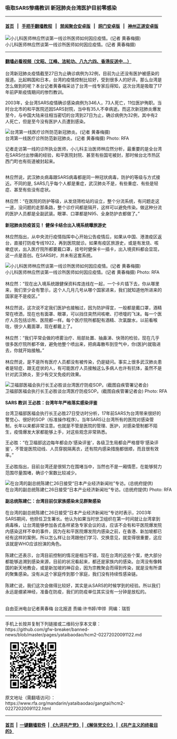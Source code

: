 ### 吸取SARS惨痛教训   新冠肺炎台湾医护目前零感染
------------------------

#### [首页](https://github.com/gfw-breaker/banned-news/blob/master/README.md) &nbsp;&nbsp;|&nbsp;&nbsp; [手把手翻墙教程](https://github.com/gfw-breaker/guides/wiki) &nbsp;&nbsp;|&nbsp;&nbsp; [禁闻聚合安卓版](https://github.com/gfw-breaker/bn-android) &nbsp;&nbsp;|&nbsp;&nbsp; [网门安卓版](https://github.com/oGate2/oGate) &nbsp;&nbsp;|&nbsp;&nbsp; [神州正道安卓版](https://github.com/SzzdOgate/update) 



<div id="headerimg">
 <img alt="小儿科医师林应然谈第一线诊所医师如何因应疫情。(记者 黄春梅摄)" src="https://www.rfa.org/mandarin/yataibaodao/gangtai/hcm2-02272020091122.html/679761c971364e00.jpg/@@images/7d988578-8c44-4275-b12e-b9cf5b9354c3.jpeg" title="小儿科医师林应然谈第一线诊所医师如何因应疫情。(记者 黄春梅摄)"/>
 <div id="headerimgcontents">
  <div id="headerimgcaption">
   <span>
    小儿科医师林应然谈第一线诊所医师如何因应疫情。(记者 黄春梅摄)
   </span>
   <!-- zoomattribute -->
  </div>
  <!-- headerimgcaption -->
 </div>
 <!-- headerimagecontents -->
</div>

<hr/>


#### [翻墙必看视频（文昭、江峰、法轮功、八九六四、香港反送中...）](https://github.com/gfw-breaker/banned-news/blob/master/pages/link3.md)

<div id="storytext">
 <div>
  <div class="slot_header">
  </div>
 </div>
 <p>
  台湾新冠肺炎疫情截至27日为止确诊病例为32例，目前为止还没有医护被感染的报道。比起韩国和日本，台湾的疫情控制比较好，受到很多人的好评。那么台湾是怎么做到的呢？本台记者黄春梅采访了台湾一线专家后得知，这次台湾是吸取了17年前萨斯疫情期间的惨烈教训。
 </p>
 <p>
  2003年，全台湾SARS疫情确诊感染病例为346人，73人死亡，11位医护殉职。当时台北市的和平医院还因SARS封院，当中有35人不幸病逝。而这次新冠肺炎爆发至今，与中国大陆来往相当密切的台湾到27日为止，确诊病例为32例，其中有2人死亡，但是至今没有医护人员遭到感染。
 </p>
 <p>
 </p>
 <p>
 </p>
 <p>
  <div class="image-inline captioned" style="width:630px;">
   <div style="width:630px;">
    <img alt="台湾第一线医疗诊所防范新冠肺炎。(记者 黄春梅摄)" src="https://www.rfa.org/mandarin/yataibaodao/gangtai/hcm2-02272020091122.html/8a3a62404e00.jpg" title="台湾第一线医疗诊所防范新冠肺炎。(记者 黄春梅摄)"/>
   </div>
   <div class="image-caption">
    <span style="width:630px;">
     台湾第一线医疗诊所防范新冠肺炎。(记者 黄春梅摄)
    </span>
    <span class="copyright">
     Photo: RFA
    </span>
   </div>
  </div>
 </p>
 <p>
  记者走访第一线的诊所执业医师，小儿科主治医师林应然分析，最重要的是全台湾在SARS付出惨痛的经验，和平医院封院、甚至有些国宅被封，那时候台北市热区西门町也有街道被封起来。
 </p>
 <p>
  <br/>
  林应然说，武汉肺炎病毒跟SARS病毒都是同一种冠状病毒，防护的等级与方式接近。不同的是, SARS几乎每个人都是重症，武汉肺炎不是，有些重症、有些是轻症、甚至有些没有症状。
  <br/>
  <br/>
  林应然：“在医院的防护等级，从发烧筛检站的设立，整个分流系统，有问题走这一道，没问题的走那条路，整个诊疗间都是隔开，这样可以避免传染。做这种分流的医护人员都是全副武装。眼罩、口罩都是N95、全身防护衣都做了。”
  <br/>
  <br/>
  <b>
   新冠肺炎防疫首见！
  </b>
  <b>
  </b>
  <b>
   健保卡结合出入境系统曝旅游史
  </b>
  <br/>
  <br/>
  林应然指出，从中央流行疫情指挥中心开始公告疫情后，如果从中国、港澳疫区返台，直接打防疫专线1922，再到医院就诊。如果有疫区旅游史，或是有发烧、咳嗽症状，出入医疗院所都要戴口罩，挂号时健保卡一插卡，出入境资料都会显现，这一点是首创。在SARS时，并未有这套系统。
 </p>
 <p>
 </p>
 <p>
  <div class="image-inline captioned" style="width:630px;">
   <div style="width:630px;">
    <img alt="小儿科医师林应然谈第一线诊所医师如何因应疫情。(记者 黄春梅摄)" src="https://www.rfa.org/mandarin/yataibaodao/gangtai/hcm2-02272020091122.html/679761c9713697627f69.jpg" title="小儿科医师林应然谈第一线诊所医师如何因应疫情。(记者 黄春梅摄)"/>
   </div>
   <div class="image-caption">
    <span style="width:630px;">
     小儿科医师林应然谈第一线诊所医师如何因应疫情。(记者 黄春梅摄)
    </span>
    <span class="copyright">
     Photo: RFA
    </span>
   </div>
  </div>
  <br/>
  林应然：“现在出入境系统跟健保资料库连线在一起，一个卡片插下去，你从哪里来，我们至少会有警示，这个人几月几号从哪个国家进来，我们就知道他所进来的国家是不是疫区。”
  <br/>
  <br/>
  林应然说，这次说不定我们医护也接触过，因为防护得宜，一般都是戴口罩，酒精常在喷洒，现在也有面罩、眼罩，可以挡住突然间咳嗽、打喷嚏的飞沫。每一个医疗人员包括诊所、医院都一样。每个医疗院所都配有酒精、次氯酸水，以前看喉咙，很少人戴面罩，现在都戴上了。
  <br/>
  <br/>
  林应然：“我们平常会做的喷雾治疗、局部处置、抽鼻涕、快筛的检验，现在几乎很多医疗院所都不做，避免他整个喷出来，把病毒散布到空气中，你(医护)就吸进去，你就开始接触。”
  <br/>
  <br/>
  林应然说，是不是所有医疗人员都没有被传染，仍是疑问。事实上很多武汉肺炎患者是轻症、跟无症状的人，有可能医疗人员接触这么多病人也许有抗体，虽然不是针对武汉肺炎，至少有交叉免疫的效果。
 </p>
 <p>
 </p>
 <p>
  <div class="image-inline captioned" style="width:640px;">
   <div style="width:640px;">
    <img alt="卫福部医福会执行长王必胜谈台湾医疗防疫SOP。(截图自疾管署记者会)" src="https://www.rfa.org/mandarin/yataibaodao/gangtai/hcm2-02272020091122.html/738b5fc552dd_622a5716.jpg" title="卫福部医福会执行长王必胜谈台湾医疗防疫SOP。(截图自疾管署记者会)"/>
   </div>
   <div class="image-caption">
    <span style="width:640px;">
     卫福部医福会执行长王必胜谈台湾医疗防疫SOP。(截图自疾管署记者会)
    </span>
    <span class="copyright">
     Photo: RFA
    </span>
   </div>
  </div>
  <br/>
  <b>
   SARS
  </b>
  <b>
   教训
  </b>
  <b>
  </b>
  <b>
   王必胜：台湾年年严格落实感染评鉴
  </b>
 </p>
 <p>
  台湾卫福部医福会执行长王必胜27日受访时分析，17年前SARS为台湾带来很好的警觉心、很好的SOP（标准操作程序）。当年SARS让台湾所有的医院对感染管制，长年以来都非常注意。也就是不管是医院的管理、医护，对感染管制都不陌生，疫情爆发大家都能够上手，对这些观念非常熟悉。
 </p>
 <p>
  王必胜：“在卫福部这边每年都会办‘感染评鉴’，各级卫生局都会严格督导‘感染评鉴’，不管是医院动线、人员穿脱隔离衣，还有院内感染措施都很顺，而且很有效率。”
  <br/>
  <br/>
  王必胜指出，目前台湾还是很努力在围堵当中，当然也不是一厢情愿，在能够努力范围尽量围堵，确诊个案数比较减少。
 </p>
 <p>
 </p>
 <p>
  <div class="image-inline captioned" style="width:622px;">
   <div style="width:622px;">
    <img alt="在台湾的副总统陈建仁26日接受“日本产业经济新闻社”专访。(总统府提供)" src="https://www.rfa.org/mandarin/yataibaodao/gangtai/hcm2-02272020091122.html/96735efa4ec1_5c088a2a.jpg" title="在台湾的副总统陈建仁26日接受“日本产业经济新闻社”专访。(总统府提供)"/>
   </div>
   <div class="image-caption">
    <span style="width:622px;">
     在台湾的副总统陈建仁26日接受“日本产业经济新闻社”专访。(总统府提供)
    </span>
    <span class="copyright">
     Photo: RFA
    </span>
   </div>
  </div>
  <br/>
  <b>
   副总统陈建仁：台湾目前仅家族感染未见群聚感染
  </b>
  <br/>
  <br/>
  在台湾的副总统陈建仁26日接受“日本产业经济新闻社”专访时表示，2003年SARS期间，他担任卫生署长。他认为如果当时世卫组织在第一时间就让台湾拿到病毒株，让台湾能够参加各式各样紧急专家会议的话，应该不会有和平医院爆发院内感染这样不幸的事件，因为在和平医院爆发院内感染之前，在香港、新加坡都已经有这样的案例，所以怎么样让台湾跟他们学习、交换意见，就变得很重要，这应该就是WHO应该扮演的角色。
  <br/>
  <br/>
  陈建仁还表示，台湾目前控制的情况是相当不错，现在台湾的这些个案，绝大部分都能够追溯到感染来源，目前的状况看起来，都还是家族内的感染。台湾没有像韩国的新天地教会，或是新加坡的神召会，因为宗教聚会而得到传染，就是没有所谓的聚集感染。没有从这个家庭传到那个家庭，我们没有持续性感染链。
  <br/>
  <br/>
  陈建仁说，我们这次会做得比较好，其实是从SARS的时候学到的经验。所以我们永远是绷紧神经，准备在防疫，我们的防疫单位其实没有一分钟是放松的。
  <br/>
  <br/>
  <br/>
  自由亚洲电台记者黄春梅 台北报道 责编:许书婷/申铧  网编：瑞哲
 </p>
</div>

<hr/>
手机上长按并复制下列链接或二维码分享本文章：<br/>
https://github.com/gfw-breaker/banned-news/blob/master/pages/yataibaodao/hcm2-02272020091122.md <br/>
<a href='https://github.com/gfw-breaker/banned-news/blob/master/pages/yataibaodao/hcm2-02272020091122.md'><img src='https://github.com/gfw-breaker/banned-news/blob/master/pages/yataibaodao/hcm2-02272020091122.md.png'/></a> <br/>
原文地址（需翻墙访问）：https://www.rfa.org/mandarin/yataibaodao/gangtai/hcm2-02272020091122.html


------------------------
#### [首页](https://github.com/gfw-breaker/banned-news/blob/master/README.md) &nbsp;|&nbsp; [一键翻墙软件](https://github.com/gfw-breaker/nogfw/blob/master/README.md) &nbsp;| [《九评共产党》](https://github.com/gfw-breaker/9ping.md/blob/master/README.md#九评之一评共产党是什么) | [《解体党文化》](https://github.com/gfw-breaker/jtdwh.md/blob/master/README.md) | [《共产主义的终极目的》](https://github.com/gfw-breaker/gczydzjmd.md/blob/master/README.md)


<img src='http://gfw-breaker.win/banned-news/pages/yataibaodao/hcm2-02272020091122.md' width='0px' height='0px'/>